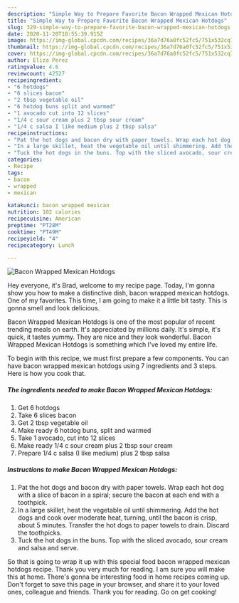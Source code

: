 ```yaml
---
description: "Simple Way to Prepare Favorite Bacon Wrapped Mexican Hotdogs"
title: "Simple Way to Prepare Favorite Bacon Wrapped Mexican Hotdogs"
slug: 329-simple-way-to-prepare-favorite-bacon-wrapped-mexican-hotdogs
date: 2020-11-20T10:55:39.915Z
image: https://img-global.cpcdn.com/recipes/36a7d76a0fc52fc5/751x532cq70/bacon-wrapped-mexican-hotdogs-recipe-main-photo.jpg
thumbnail: https://img-global.cpcdn.com/recipes/36a7d76a0fc52fc5/751x532cq70/bacon-wrapped-mexican-hotdogs-recipe-main-photo.jpg
cover: https://img-global.cpcdn.com/recipes/36a7d76a0fc52fc5/751x532cq70/bacon-wrapped-mexican-hotdogs-recipe-main-photo.jpg
author: Eliza Perez
ratingvalue: 4.6
reviewcount: 42527
recipeingredient:
- "6 hotdogs"
- "6 slices bacon"
- "2 tbsp vegetable oil"
- "6 hotdog buns split and warmed"
- "1 avocado cut into 12 slices"
- "1/4 c sour cream plus 2 tbsp sour cream"
- "1/4 c salsa I like medium plus 2 tbsp salsa"
recipeinstructions:
- "Pat the hot dogs and bacon dry with paper towels. Wrap each hot dog with a slice of bacon in a spiral; secure the bacon at each end with a toothpick."
- "In a large skillet, heat the vegetable oil until shimmering. Add the hot dogs and cook over moderate heat, turning, until the bacon is crisp, about 5 minutes. Transfer the hot dogs to paper towels to drain. Discard the toothpicks."
- "Tuck the hot dogs in the buns. Top with the sliced avocado, sour cream and salsa and serve."
categories:
- Recipe
tags:
- bacon
- wrapped
- mexican

katakunci: bacon wrapped mexican 
nutrition: 102 calories
recipecuisine: American
preptime: "PT28M"
cooktime: "PT49M"
recipeyield: "4"
recipecategory: Lunch

---
```



![Bacon Wrapped Mexican Hotdogs](https://img-global.cpcdn.com/recipes/36a7d76a0fc52fc5/751x532cq70/bacon-wrapped-mexican-hotdogs-recipe-main-photo.jpg)

Hey everyone, it's Brad, welcome to my recipe page. Today, I'm gonna show you how to make a distinctive dish, bacon wrapped mexican hotdogs. One of my favorites. This time, I am going to make it a little bit tasty. This is gonna smell and look delicious.

Bacon Wrapped Mexican Hotdogs is one of the most popular of recent trending meals on earth. It's appreciated by millions daily. It's simple, it's quick, it tastes yummy. They are nice and they look wonderful. Bacon Wrapped Mexican Hotdogs is something which I've loved my entire life.




To begin with this recipe, we must first prepare a few components. You can have bacon wrapped mexican hotdogs using 7 ingredients and 3 steps. Here is how you cook that.

<!--inarticleads1-->

##### The ingredients needed to make Bacon Wrapped Mexican Hotdogs:

1. Get 6 hotdogs
1. Take 6 slices bacon
1. Get 2 tbsp vegetable oil
1. Make ready 6 hotdog buns, split and warmed
1. Take 1 avocado, cut into 12 slices
1. Make ready 1/4 c sour cream plus 2 tbsp sour cream
1. Prepare 1/4 c salsa (I like medium) plus 2 tbsp salsa




<!--inarticleads2-->

##### Instructions to make Bacon Wrapped Mexican Hotdogs:

1. Pat the hot dogs and bacon dry with paper towels. Wrap each hot dog with a slice of bacon in a spiral; secure the bacon at each end with a toothpick.
1. In a large skillet, heat the vegetable oil until shimmering. Add the hot dogs and cook over moderate heat, turning, until the bacon is crisp, about 5 minutes. Transfer the hot dogs to paper towels to drain. Discard the toothpicks.
1. Tuck the hot dogs in the buns. Top with the sliced avocado, sour cream and salsa and serve.




So that is going to wrap it up with this special food bacon wrapped mexican hotdogs recipe. Thank you very much for reading. I am sure you will make this at home. There's gonna be interesting food in home recipes coming up. Don't forget to save this page in your browser, and share it to your loved ones, colleague and friends. Thank you for reading. Go on get cooking!
